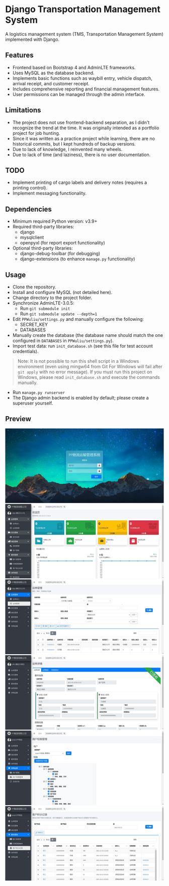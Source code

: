 # Django Transportation Management System

A logistics management system (TMS, Transportation Management System) implemented with Django.

## Features

- Frontend based on Bootstrap 4 and AdminLTE frameworks.
- Uses MySQL as the database backend.
- Implements basic functions such as waybill entry, vehicle dispatch, arrival receipt, and customer receipt.
- Includes comprehensive reporting and financial management features.
- User permissions can be managed through the admin interface.

## Limitations

- The project does not use frontend-backend separation, as I didn't recognize the trend at the time. It was originally intended as a portfolio project for job hunting.
- Since it was written as a practice project while learning, there are no historical commits, but I kept hundreds of backup versions.
- Due to lack of knowledge, I reinvented many wheels.
- Due to lack of time (and laziness), there is no user documentation.

## TODO

- Implement printing of cargo labels and delivery notes (requires a printing control).
- Implement messaging functionality.

## Dependencies

- Minimum required Python version: v3.9+
- Required third-party libraries:
  - django
  - mysqlclient
  - openpyxl (for report export functionality)
- Optional third-party libraries:
  - django-debug-toolbar (for debugging)
  - django-extensions (to enhance `manage.py` functionality)

## Usage

- Clone the repository.
- Install and configure MySQL (not detailed here).
- Change directory to the project folder.
- Synchronize AdminLTE-3.0.5:
  - Run `git submodule init`
  - Run `git submodule update --depth=1`
- Edit `PPWuliu/settings.py` and manually configure the following:
  - SECRET_KEY
  - DATABASES
- Manually create the database (the database name should match the one configured in `DATABASES` in `PPWuliu/settings.py`).
- Import test data: run `init_database.sh` (see this file for test account credentials).
> Note: It is not possible to run this shell script in a Windows environment (even using mingw64 from Git For Windows will fail after `git apply` with no error message). If you must run this project on Windows, please read `init_database.sh` and execute the commands manually.
- Run `manage.py runserver`
- The Django admin backend is enabled by default; please create a superuser yourself.

## Preview

![](screenshots/P0.jpg)
![](screenshots/P1.jpg)
![](screenshots/P2.jpg)
![](screenshots/P3.jpg)
![](screenshots/P4.jpg)
![](screenshots/P5.jpg)
